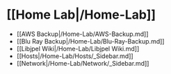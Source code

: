 # [[Home Lab|/Home-Lab]]
 * [[AWS Backup|/Home-Lab/AWS-Backup.md]]
 * [[Blu Ray Backup|/Home-Lab/Blu-Ray-Backup.md]]
 * [[Libjpel Wiki|/Home-Lab/Libjpel Wiki.md]]
 * [[Hosts|/Home-Lab/Hosts/_Sidebar.md]]
 * [[Network|/Home-Lab/Network/_Sidebar.md]]
